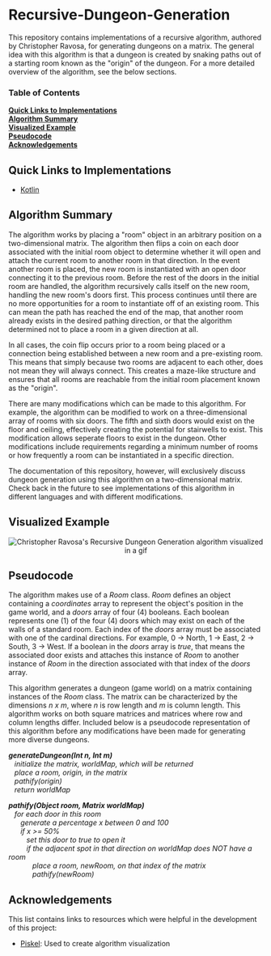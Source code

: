 # Recursive-Dungeon-Generation
This repository contains implementations of a recursive algorithm, authored by Christopher Ravosa, for generating dungeons on a matrix. The general idea with this algorithm is that a dungeon is created by snaking paths out of a starting room known as the "origin" of the dungeon. For a more detailed overview of the algorithm, see the below sections.

### Table of Contents
**[Quick Links to Implementations](#quick-links-to-implementations)**<br>
**[Algorithm Summary](#algorithm-summary)**<br>
**[Visualized Example](#visualized-example)**<br>
**[Pseudocode](#pseudocode)**<br>
**[Acknowledgements](#acknowledgements)**<br>

## Quick Links to Implementations
* [Kotlin](https://github.com/crav12345/Recursive-Dungeon-Generation/tree/main/Kotlin/RecursiveDungeonGeneration/src/main/kotlin)


## Algorithm Summary
The algorithm works by placing a "room" object in an arbitrary position on a two-dimensional matrix. The algorithm then flips a coin on each door associated with the initial room object to determine whether it will open and attach the current room to another room in that direction. In the event another room is placed, the new room is instantiated with an open door connecting it to the previous room. Before the rest of the doors in the initial room are handled, the algorithm recursively calls itself on the new room, handling the new room's doors first. This process continues until there are no more opportunities for a room to instantiate off of an existing room. This can mean the path has reached the end of the map, that another room already exists in the desired pathing direction, or that the algorithm determined not to place a room in a given direction at all. 

In all cases, the coin flip occurs prior to a room being placed or a connection being established between a new room and a pre-existing room. This means that simply because two rooms are adjacent to each other, does not mean they will always connect. This creates a maze-like structure and ensures that all rooms are reachable from the initial room placement known as the "origin".

There are many modifications which can be made to this algorithm. For example, the algorithm can be modified to work on a three-dimensional array of rooms with six doors. The fifth and sixth doors would exist on the floor and ceiling, effectively creating the potential for stairwells to exist. This modification allows seperate floors to exist in the dungeon. Other modifications include requirements regarding a minimum number of rooms or how frequently a room can be instantiated in a specific direction.

The documentation of this repository, however, will exclusively discuss dungeon generation using this algorithm on a two-dimensional matrix. Check back in the future to see implementations of this algorithm in different languages and with different modifications.

## Visualized Example
<p align="center">
  <img
       src="https://piskel-imgstore-b.appspot.com/img/26852594-a49e-11ec-bfc6-3d5395cde8f1.gif"
       alt="Christopher Ravosa's Recursive Dungeon Generation algorithm visualized in a gif"
  />
</p>

## Pseudocode
The algorithm makes use of a _Room_ class. _Room_ defines an object containing a _coordinates_ array to represent the object's position in the game world, and a _doors_ array of four (4) booleans. Each boolean represents one (1) of the four (4) doors which may exist on each of the walls of a standard room. Each index of the _doors_ array must be associated with one of the cardinal directions. For example, 0 -> North, 1 -> East, 2 -> South, 3 -> West. If a boolean in the _doors_ array is _true_, that means the associated door exists and attaches this instance of _Room_ to another instance of _Room_ in the direction associated with that index of the _doors_ array.

This algorithm generates a dungeon (game world) on a matrix containing instances of the _Room_ class. The matrix can be characterized by the dimensions _n x m_, where _n_ is row length and _m_ is column length. This algorithm works on both square matrices and matrices where row and column lengths differ. Included below is a pseudocode representation of this algorithm before any modifications have been made for generating more diverse dungeons.

**_generateDungeon(Int n, Int m)_** <br />
&nbsp;&nbsp;&nbsp;_initialize the matrix, worldMap, which will be returned_ <br />
&nbsp;&nbsp;&nbsp;_place a room, origin, in the matrix_ <br />
&nbsp;&nbsp;&nbsp;_pathify(origin)_ <br />
&nbsp;&nbsp;&nbsp;_return worldMap_ <br />

**_pathify(Object room, Matrix worldMap)_** <br />
&nbsp;&nbsp;&nbsp;_for each door in this room_ <br />
&nbsp;&nbsp;&nbsp;&nbsp;&nbsp;&nbsp;_generate a percentage x between 0 and 100_ <br />
&nbsp;&nbsp;&nbsp;&nbsp;&nbsp;&nbsp;_if x >= 50%_ <br />
&nbsp;&nbsp;&nbsp;&nbsp;&nbsp;&nbsp;&nbsp;&nbsp;&nbsp;_set this door to true to open it_ <br />
&nbsp;&nbsp;&nbsp;&nbsp;&nbsp;&nbsp;&nbsp;&nbsp;&nbsp;_if the adjacent spot in that direction on worldMap does NOT have a room_ <br />
&nbsp;&nbsp;&nbsp;&nbsp;&nbsp;&nbsp;&nbsp;&nbsp;&nbsp;&nbsp;&nbsp;&nbsp;_place a room, newRoom, on that index of the matrix_ <br />
&nbsp;&nbsp;&nbsp;&nbsp;&nbsp;&nbsp;&nbsp;&nbsp;&nbsp;&nbsp;&nbsp;&nbsp;_pathify(newRoom)_ <br />

## Acknowledgements
This list contains links to resources which were helpful in the development of this project:

* [Piskel](https://www.piskelapp.com/): Used to create algorithm visualization
